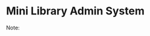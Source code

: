 <html>
    <body style="margin:0;">
        <h1>Mini Library Admin System</h1>
        <p>Note:</p>
    </body>
</html>
